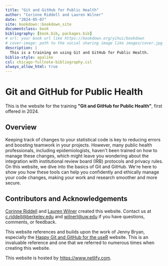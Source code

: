 ```yaml
--- 
title: "Git and GitHub for Public Health"
author: "Corinne Riddell and Lauren Wilner"
date: "2024-05-07"
site: bookdown::bookdown_site
documentclass: book
bibliography: [book.bib, packages.bib]
# url: your book url like https://bookdown.org/yihui/bookdown
# cover-image: path to the social sharing image like images/cover.jpg
description: |
  This is a training on using Git and GitHub for Public Health.
biblio-style: apalike
csl: chicago-fullnote-bibliography.csl
always_allow_html: true
---
```


# Git and GitHub for Public Health

This is the website for the training **"Git and GitHub for Public Health"**, 
first offered in 2024. 

## Overview 

Keeping track of changes to your statistical code is key to reducing errors and boosting teamwork in your projects. However, many public health professionals, including epidemiologists, haven't been trained on how to manage these changes, which might leave you wondering about the integration with institutional review board (IRB) protocols and privacy rules. On this website, we dive into the basics of Git and GitHub. We're here to show you how these tools can help you confidently and ethically manage your code changes, making your work and research smoother and more secure.

## Contributors and Acknowledgements

[Corinne Riddell](https://corinne-riddell.github.io/) and [Lauren Wilner](laurenwilner.github.io) 
created this website. Contact us at c.riddell@berkeley.edu and wilnerl@uw.edu if
you have questions, comments, or feedback.

This website references and builds upon the work of Jenny Bryan, especially the 
[Happy Git and GitHub for the useR](https://happygitwithr.com/) website. This is 
an invaluable reference and one that we referred to numerous times when creating 
this website.

This website is hosted by https://www.netlify.com.






